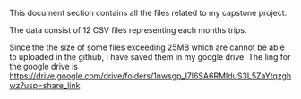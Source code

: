 This document section contains all the files related to my capstone project.

The data consist of 12 CSV files representing each months trips.

Since the the size of some files exceeding 25MB which are cannot be able to uploaded in the github, I have saved them in my google drive. The ling for the google drive is https://drive.google.com/drive/folders/1nwsgp_l7l6SA6RMIduS3L5ZaYtqzghwz?usp=share_link
